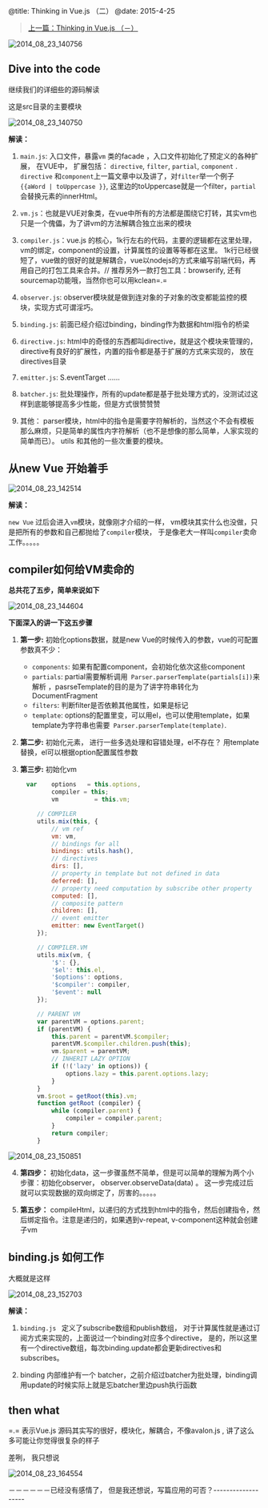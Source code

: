 @title: Thinking in Vue.js （二）
@date: 2015-4-25

> [上一篇：Thinking in Vue.js （－）](http://6174.github.io/blog/articles/thinking-in-vue-one.html)


![2014_08_23_140756](http://img4.tbcdn.cn/L1/461/1/00ae70bf458fae22a375409a9afce33323385a59)


## Dive into the code
继续我们的详细些的源码解读  

这是src目录的主要模块

![2014_08_23_140750](http://img4.tbcdn.cn/L1/461/1/c29c12c0a1203e41fc2b03ec0a5a9d14a2c91db8) 

**解读：**
  
1. `main.js`: 入口文件，暴露`vm` 类的facade ，入口文件初始化了预定义的各种扩展， 在VUE中， 扩展包括： `directive`, `filter`, `partial`, `component` . `directive` 和`component`上一篇文章中以及讲了，对`filter`举一个例子` {{aWord | toUppercase }}`, 这里边的toUppercase就是一个filter，`partial`会替换元素的innerHtml。   

2. `vm.js`：也就是VUE对象类，在vue中所有的方法都是围绕它打转，其实vm也只是一个傀儡，为了讲vm的方法解耦合独立出来的模块 

3. `compiler.js`：vue.js 的核心，1k行左右的代码，主要的逻辑都在这里处理，vm的绑定，component的设置，计算属性的设置等等都在这里。 1k行已经很短了，vue做的很好的就是解耦合，vue以nodejs的方式来编写前端代码，再用自己的打包工具来合并。// 推荐另外一款打包工具：browserify, 还有sourcemap功能哦，当然你也可以用kclean=.= 

4. `observer.js`: observer模块就是做到连对象的子对象的改变都能监控的模块，实现方式可谓淫巧。  

5. `binding.js`:  前面已经介绍过binding，binding作为数据和html指令的桥梁 

6. `directive.js`: html中的奇怪的东西都叫directive，就是这个模块来管理的，directive有良好的扩展性，内置的指令都是基于扩展的方式来实现的， 放在directives目录 

7. `emitter.js`: S.eventTarget ......

8. `batcher.js`: 批处理操作，所有的update都是基于批处理方式的，没测试过这样到底能够提高多少性能，但是方式很赞赞赞   

9. 其他： parser模块，html中的指令是需要字符解析的，当然这个不会有模板那么麻烦，只是简单的属性内字符解析（也不是想像的那么简单，人家实现的简单而已）。 utils 和其他的一些次重要的模块。


## 从new Vue 开始着手

![2014_08_23_142514](http://img4.tbcdn.cn/L1/461/1/90d5d631bd2f252721ba75da115c17a2aebefc1b)


 **解读：**  

 `new Vue` 过后会进入`vm`模块，就像刚才介绍的一样， vm模块其实什么也没做，只是把所有的参数和自己都抛给了`compiler`模块， 于是像老大一样叫`compiler`卖命工作。。。。。  

## compiler如何给VM卖命的  

**总共花了五步，简单来说如下** 

![2014_08_23_144604](http://img4.tbcdn.cn/L1/461/1/fdf169115b5ea7db54b272b35fe20306f624888f)
   
**下面深入的讲一下这五步骤** 

1.  **第一步:** 初始化options数据，就是new Vue的时候传入的参数，vue的可配置参数真不少：
    -  `components`: 如果有配置component，会初始化依次这些component  
    -  `partials`:  partial需要解析调用` Parser.parserTemplate(partials[i])`来解析  ，pasrseTemplate的目的是为了讲字符串转化为DocumentFragment
    -  `filters`: 判断filter是否依赖其他属性，如果是标记
    -  `template`: options的配置里变，可以用el，也可以使用template，如果template为字符串也需要` Parser.parserTemplate(template)`.   


2. **第二步:**  初始化元素， 进行一些多选处理和容错处理，el不存在？ 用template替换，el可以根据option配置属性参数

3.  **第三步:**  初始化vm 

```javascript 
     var    options   = this.options,
            compiler = this;
            vm          = this.vm;

        // COMPILER 
        utils.mix(this, {
            // vm ref
            vm: vm,
            // bindings for all
            bindings: utils.hash(),
            // directives
            dirs: [],
            // property in template but not defined in data
            deferred: [],
            // property need computation by subscribe other property
            computed: [],
            // composite pattern
            children: [],
            // event emitter
            emitter: new EventTarget()
        });

        // COMPILER.VM 
        utils.mix(vm, {
            '$': {},
            '$el': this.el,
            '$options': options,
            '$compiler': compiler,
            '$event': null
        });

        // PARENT VM
        var parentVM = options.parent;
        if (parentVM) {
            this.parent = parentVM.$compiler;
            parentVM.$compiler.children.push(this);
            vm.$parent = parentVM;
            // INHERIT LAZY OPTION
            if (!('lazy' in options)) {
                options.lazy = this.parent.options.lazy;
            }
        }
        vm.$root = getRoot(this).vm;
        function getRoot (compiler) {
            while (compiler.parent) {
                compiler = compiler.parent;
            }
            return compiler;
        }
``` 

 ![2014_08_23_150851](http://img3.tbcdn.cn/L1/461/1/3974887049adbdd1978e6df067dca5921ca5bb46) 


4. **第四步：**  初始化data，这一步骤虽然不简单，但是可以简单的理解为两个小步骤：初始化observer， observer.observeData(data) 。 这一步完成过后就可以实现数据的双向绑定了，厉害的。。。。。

5. **第五步：** compileHtml，以递归的方式找到html中的指令，然后创建指令，然后绑定指令。注意是递归的，如果遇到v-repeat, v-component这种就会创建子vm


## binding.js  如何工作 

大概就是这样

![2014_08_23_152703](http://img4.tbcdn.cn/L1/461/1/cb867f5a61b76c814ad1e6018490e47332ffe952)

**解读：**  

1.   `binding.js ` 定义了subscribe数组和publish数组， 对于计算属性就是通过订阅方式来实现的，上面说过一个binding对应多个directive， 是的，所以这里有一个directive数组，每次binding.update都会更新directives和subscribes。 

2.  binding 内部维护有一个 batcher，之前介绍过batcher为批处理，binding调用update的时候实际上就是忘batcher里边push执行函数



## then what  

=.=  表示Vue.js 源码其实写的很好，模块化，解耦合，不像avalon.js , 讲了这么多可能让你觉得很复杂的样子

差咧， 我只想说 


![2014_08_23_164554](http://img1.tbcdn.cn/L1/461/1/f6bc5140949c0d38397a4776048ab0838aeb19be) 


－－－－－－已经没有感情了， 但是我还想说，写篇应用的可否？-------------------

 